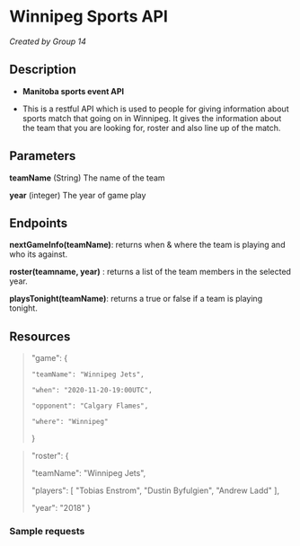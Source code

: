 # Winnipeg Sports API
*Created by Group 14*

## Description
- **Manitoba sports event API**

- This is a restful API which is used to people for giving information about sports match that going on in Winnipeg. It gives the information about the team that you are looking for, roster and also line up of the match.

## Parameters
**teamName** (String) The name of the team

**year** (integer) The year of game play 


## Endpoints
**nextGameInfo(teamName)**: returns when & where the team is playing and who its against.

**roster(teamname, year)** : returns a list of the team members in the selected year.

**playsTonight(teamName)**: returns a true or false if a team is playing tonight.

## Resources
> "game":
>   {
>
>     "teamName": "Winnipeg Jets",
>
>     "when": "2020-11-20-19:00UTC",
>
>     "opponent": "Calgary Flames",
>
>     "where": "Winnipeg"
>
>   }

> "roster":
>   {
> 
>   "teamName": "Winnipeg Jets",
>
>   "players": [ 
>     "Tobias Enstrom", 
>     "Dustin Byfulgien",
>     "Andrew Ladd"
>   ],
>
>   "year": "2018"
>   }
>       

### Sample requests

